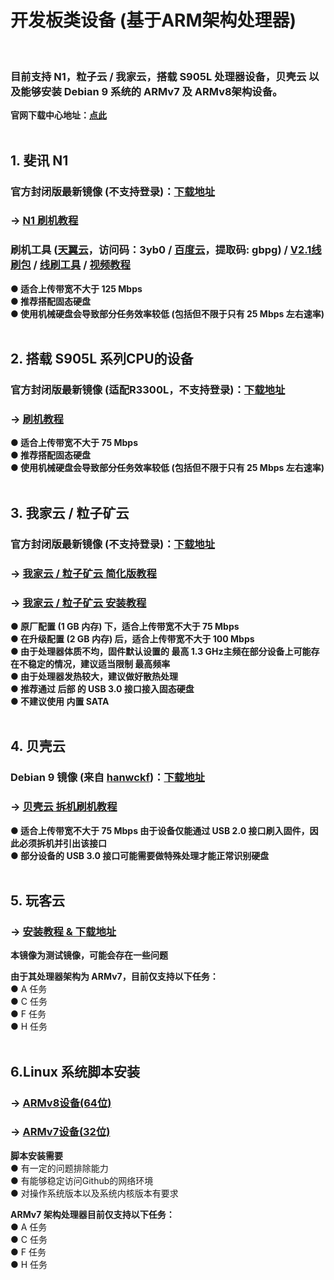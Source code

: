 # 开发板类设备 (基于ARM架构处理器)
<br>

### 目前支持 N1，粒子云 / 我家云，搭载 S905L 处理器设备，贝壳云 以及能够安装 Debian 9 系统的 ARMv7 及 ARMv8架构设备。  
**官网下载中心地址：[点此](https://bonuscloud.work/download)**  
<br>

## 1. 斐讯 N1
### 官方封闭版最新镜像 (不支持登录)：[下载地址](https://bonuscloud-imgs.s3.cn-north-1.jdcloud-oss.com/BonusCloud-LiteNode-N1-emmc.img.xz)
### -> [N1 刷机教程](https://bonuscloud.club/viewtopic.php?f=48&t=690)
### 刷机工具 ([天翼云](https://cloud.189.cn/t/j6nEnmJnyuaa)，访问码：3yb0 / [百度云](https://pan.baidu.com/s/1fWxOuYdHBLxi71qffIBk6Q)，提取码: gbpg) / [V2.1线刷包](http://bonuscloud-imgs.oss.cn-north-1.jcloudcs.com/N1_mod_by_webpad_v2.1_20180904-gms-xposed.7z) / [线刷工具](http://bonuscloud-imgs.oss.cn-north-1.jcloudcs.com/USB_Burning_Tool_v2.1.6.rar) / [视频教程](https://v.qq.com/x/page/r0846s0utqx.html)
**● 适合上传带宽不大于 125 Mbps  
● 推荐搭配固态硬盘  
● 使用机械硬盘会导致部分任务效率较低 (包括但不限于只有 25 Mbps 左右速率)**  
<br>

## 2. 搭载 S905L 系列CPU的设备
### 官方封闭版最新镜像 (适配R3300L，不支持登录)：[下载地址](https://bonuscloud-imgs.s3.cn-north-1.jdcloud-oss.com/BonusCloud-LiteNode-R3300-L-emmc-20200907.img.xz)
### -> [刷机教程](https://bonuscloud.club/viewtopic.php?f=53&t=5766)
**● 适合上传带宽不大于 75 Mbps  
● 推荐搭配固态硬盘  
● 使用机械硬盘会导致部分任务效率较低 (包括但不限于只有 25 Mbps 左右速率)**  
<br>

## 3. 我家云 / 粒子矿云
### 官方封闭版最新镜像 (不支持登录)：[下载地址](https://bonuscloud-imgs.s3.cn-north-1.jdcloud-oss.com/%E6%88%91%E5%AE%B6%E4%BA%91%E4%B8%80%E9%94%AE%E5%88%B7%E6%9C%BA%E5%8C%85%28%E5%90%AB%E9%A9%B1%E5%8A%A8%29%201.4.0.tar.xz)
### -> [我家云 / 粒子矿云 简化版教程](https://bonuscloud.club/viewtopic.php?f=54&t=5891)
### -> [我家云 / 粒子矿云 安装教程](https://bonuscloud.club/viewtopic.php?f=51&t=5877)
**● 原厂配置 (1 GB 内存) 下，适合上传带宽不大于 75 Mbps  
● 在升级配置 (2 GB 内存) 后，适合上传带宽不大于 100 Mbps   
● 由于处理器体质不均，固件默认设置的 最高 1.3 GHz主频在部分设备上可能存在不稳定的情况，建议适当限制 最高频率  
● 由于处理器发热较大，建议做好散热处理  
● 推荐通过 后部 的 USB 3.0 接口接入固态硬盘  
● 不建议使用 内置 SATA**  
<br>

## 4. 贝壳云
### Debian 9 镜像 (来自 [hanwckf](https://github.com/hanwckf))：[下载地址](https://github.com/hanwckf/build-beikeyun/releases/download/v2019-6-5-2/Armbian_5.75_beikeyun_Debian_stretch_default_4.4.174.img.xz)
### -> [贝壳云 拆机刷机教程](https://www.jianshu.com/p/21d3954231dc)
**● 适合上传带宽不大于 75 Mbps 由于设备仅能通过 USB 2.0 接口刷入固件，因此必须拆机并引出该接口  
● 部分设备的 USB 3.0 接口可能需要做特殊处理才能正常识别硬盘**  
<br>

## 5. 玩客云
### -> [安装教程 & 下载地址](https://bonuscloud.club/viewtopic.php?f=53&p=44835#p44835)
**本镜像为测试镜像，可能会存在一些问题**

**由于其处理器架构为 ARMv7，目前仅支持以下任务：**  
● A 任务  
● C 任务  
● F 任务  
● H 任务  
<br>

## 6.Linux 系统脚本安装
### -> [ARMv8设备(64位)](https://bonuscloud.club/viewtopic.php?f=51&t=3194)
### -> [ARMv7设备(32位)](https://bonuscloud.club/viewtopic.php?f=51&t=3232)
**脚本安装需要**  
● 有一定的问题排除能力  
● 有能够稳定访问Github的网络环境  
● 对操作系统版本以及系统内核版本有要求  

**ARMv7 架构处理器目前仅支持以下任务：**  
● A 任务  
● C 任务  
● F 任务  
● H 任务  
